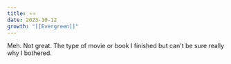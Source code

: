 ```yaml
---
title: ⭐️⭐️
date: 2023-10-12
growth: "[[Evergreen]]"
---
```

 Meh. Not great. The type of movie or book I finished but can't be sure really why I bothered. 